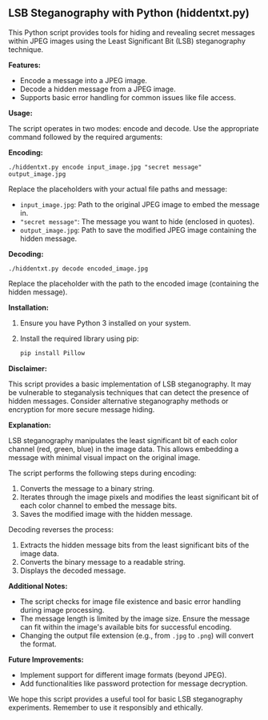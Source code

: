 
## LSB Steganography with Python (hiddentxt.py)

This Python script provides tools for hiding and revealing secret messages within JPEG images using the Least Significant Bit (LSB) steganography technique.

**Features:**

* Encode a message into a JPEG image.
* Decode a hidden message from a JPEG image.
* Supports basic error handling for common issues like file access.

**Usage:**

The script operates in two modes: encode and decode. Use the appropriate command followed by the required arguments:

**Encoding:**

```
./hiddentxt.py encode input_image.jpg "secret message" output_image.jpg
```

Replace the placeholders with your actual file paths and message:

* `input_image.jpg`: Path to the original JPEG image to embed the message in.
* `"secret message"`: The message you want to hide (enclosed in quotes).
* `output_image.jpg`: Path to save the modified JPEG image containing the hidden message.

**Decoding:**

```
./hiddentxt.py decode encoded_image.jpg
```

Replace the placeholder with the path to the encoded image (containing the hidden message).

**Installation:**

1. Ensure you have Python 3 installed on your system.
2. Install the required library using pip:

   ```bash
   pip install Pillow
   ```

**Disclaimer:**

This script provides a basic implementation of LSB steganography. It may be vulnerable to steganalysis techniques that can detect the presence of hidden messages. Consider alternative steganography methods or encryption for more secure message hiding.

**Explanation:**

LSB steganography manipulates the least significant bit of each color channel (red, green, blue) in the image data. This allows embedding a message with minimal visual impact on the original image.

The script performs the following steps during encoding:

1. Converts the message to a binary string.
2. Iterates through the image pixels and modifies the least significant bit of each color channel to embed the message bits.
3. Saves the modified image with the hidden message.

Decoding reverses the process:

1. Extracts the hidden message bits from the least significant bits of the image data.
2. Converts the binary message to a readable string.
3. Displays the decoded message.

**Additional Notes:**

* The script checks for image file existence and basic error handling during image processing.
* The message length is limited by the image size. Ensure the message can fit within the image's available bits for successful encoding.
* Changing the output file extension (e.g., from `.jpg` to `.png`) will convert the format.

**Future Improvements:**

* Implement support for different image formats (beyond JPEG).
* Add functionalities like password protection for message decryption.

We hope this script provides a useful tool for basic LSB steganography experiments. Remember to use it responsibly and ethically.
